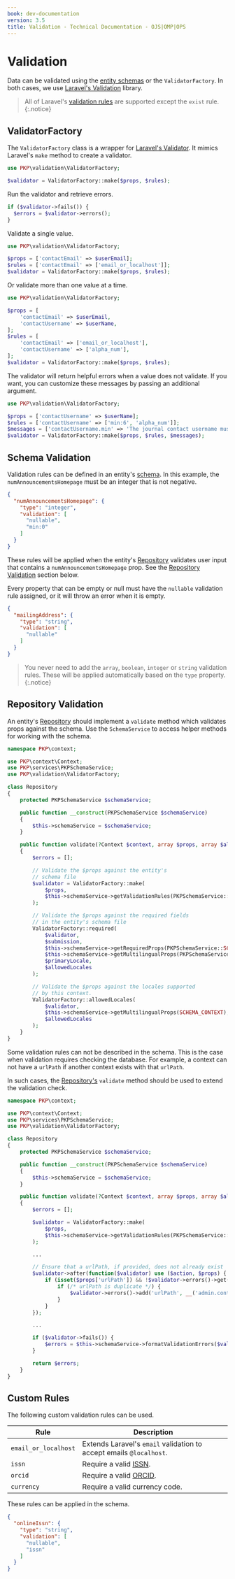 ```yaml
---
book: dev-documentation
version: 3.5
title: Validation - Technical Documentation - OJS|OMP|OPS
---
```


# Validation

Data can be validated using the [entity schemas](./architecture-entities#schemas) or the `ValidatorFactory`. In both cases, we use [Laravel's Validation](https://laravel.com/docs/11.x/validation) library.

> All of Laravel's [validation rules](https://laravel.com/docs/11.x/validation#available-validation-rules) are supported except the `exist` rule.
{:.notice}

## ValidatorFactory

The `ValidatorFactory` class is a wrapper for [Laravel's Validator](https://laravel.com/docs/11.x/validation). It mimics Laravel's `make` method to create a validator.

```php
use PKP\validation\ValidatorFactory;

$validator = ValidatorFactory::make($props, $rules);
```

Run the validator and retrieve errors.

```php
if ($validator->fails()) {
  $errors = $validator->errors();
}
```

Validate a single value.

```php
use PKP\validation\ValidatorFactory;

$props = ['contactEmail' => $userEmail];
$rules = ['contactEmail' => ['email_or_localhost']];
$validator = ValidatorFactory::make($props, $rules);
```

Or validate more than one value at a time.

```php
use PKP\validation\ValidatorFactory;

$props = [
    'contactEmail' => $userEmail,
    'contactUsername' => $userName,
];
$rules = [
    'contactEmail' => ['email_or_localhost'],
    'contactUsername' => ['alpha_num'],
];
$validator = ValidatorFactory::make($props, $rules);
```

The validator will return helpful errors when a value does not validate. If you want, you can customize these messages by passing an additional argument.

```php
use PKP\validation\ValidatorFactory;

$props = ['contactUsername' => $userName];
$rules = ['contactUsername' => ['min:6', 'alpha_num']];
$messages = ['contactUsername.min' => 'The journal contact username must be at least 6 characters.'];
$validator = ValidatorFactory::make($props, $rules, $messages);
```

## Schema Validation

Validation rules can be defined in an entity's [schema](./architecture-entities#schemas). In this example, the `numAnnouncementsHomepage` must be an integer that is not negative.

```json
{
  "numAnnouncementsHomepage": {
    "type": "integer",
    "validation": [
      "nullable",
      "min:0"
    ]
  }
}
```

These rules will be applied when the entity's [Repository](./architecture-repositories) validates user input that contains a `numAnnouncementsHomepage` prop. See the [Repository Validation](#repository-validation) section below.

Every property that can be empty or null must have the `nullable` validation rule assigned, or it will throw an error when it is empty.

```json
{
  "mailingAddress": {
    "type": "string",
    "validation": [
      "nullable"
    ]
  }
}
```

> You never need to add the `array`, `boolean`, `integer` or `string` validation rules. These will be applied automatically based on the `type` property.
{:.notice}

## Repository Validation

An entity's [Repository](./architecture-repositories) should implement a `validate` method which validates props against the schema. Use the `SchemaService` to access helper methods for working with the schema.

```php
namespace PKP\context;

use PKP\context\Context;
use PKP\services\PKPSchemaService;
use PKP\validation\ValidatorFactory;

class Repository
{
    protected PKPSchemaService $schemaService;

    public function __construct(PKPSchemaService $schemaService)
    {
        $this->schemaService = $schemaService;
    }

    public function validate(?Context $context, array $props, array $allowedLocales, string $primaryLocale): array
    {
        $errors = [];

        // Validate the $props against the entity's
        // schema file
        $validator = ValidatorFactory::make(
            $props,
            $this->schemaService->getValidationRules(PKPSchemaService::SCHEMA_CONTEXT, $allowedLocales)
        );

        // Validate the $props against the required fields
        // in the entity's schema file
        ValidatorFactory::required(
            $validator,
            $submission,
            $this->schemaService->getRequiredProps(PKPSchemaService::SCHEMA_CONTEXT),
            $this->schemaService->getMultilingualProps(PKPSchemaService::SCHEMA_CONTEXT),
            $primaryLocale,
            $allowedLocales
        );

        // Validate the $props against the locales supported
        // by this context.
        ValidatorFactory::allowedLocales(
            $validator,
            $this->schemaService->getMultilingualProps(SCHEMA_CONTEXT),
            $allowedLocales
        );
    }
}
```

Some validation rules can not be described in the schema. This is the case when validation requires checking the database. For example, a context can not have a `urlPath` if another context exists with that `urlPath`.

In such cases, the [Repository's](./architecture-repositories) `validate` method should be used to extend the validation check.

```php
namespace PKP\context;

use PKP\context\Context;
use PKP\services\PKPSchemaService;
use PKP\validation\ValidatorFactory;

class Repository
{
    protected PKPSchemaService $schemaService;

    public function __construct(PKPSchemaService $schemaService)
    {
        $this->schemaService = $schemaService;
    }

    public function validate(?Context $context, array $props, array $allowedLocales, string $primaryLocale): array
    {
        $errors = [];

        $validator = ValidatorFactory::make(
            $props,
            $this->schemaService->getValidationRules(PKPSchemaService::SCHEMA_CONTEXT, $allowedLocales)
        );

        ...

        // Ensure that a urlPath, if provided, does not already exist
        $validator->after(function($validator) use ($action, $props) {
            if (isset($props['urlPath']) && !$validator->errors()->get('urlPath')) {
                if (/* urlPath is duplicate */) {
                    $validator->errors()->add('urlPath', __('admin.contexts.form.pathExists'));
                }
            }
        });

        ...

        if ($validator->fails()) {
            $errors = $this->schemaService->formatValidationErrors($validator->errors());
        }

        return $errors;
    }
}
```

## Custom Rules

The following custom validation rules can be used.

| Rule | Description |
| --- | --- |
| `email_or_localhost` | Extends Laravel's `email` validation to accept emails `@localhost`. |
| `issn` | Require a valid [ISSN](https://www.issn.org/). |
| `orcid` | Require a valid [ORCID](https://orcid.org/). |
| `currency` | Require a valid currency code. |

These rules can be applied in the schema.

```json
{
  "onlineIssn": {
    "type": "string",
    "validation": [
      "nullable",
      "issn"
    ]
  }
}
```
